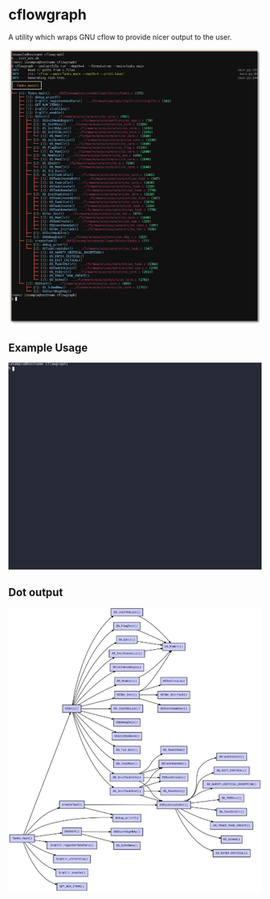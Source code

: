 # cflowgraph

A utility which wraps GNU cflow to provide nicer output to the user.

![Screenshot](img/tree.png)

## Example Usage

<p align="center">
    <img src="img/animation.svg">
</p>

## Dot output

<p align="center">
    <img src="img/example_dot.svg">
</p>
